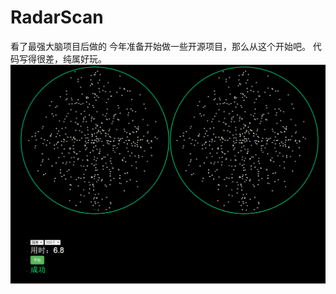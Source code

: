 # RadarScan
看了最强大脑项目后做的
今年准备开始做一些开源项目，那么从这个开始吧。
代码写得很差，纯属好玩。
![image](https://raw.githubusercontent.com/yuekong2010/RadarScan/master/QQ%E6%88%AA%E5%9B%BE20180210170506.png)

